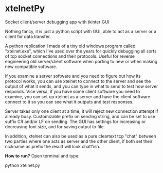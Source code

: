 # xtelnetPy
Socket client/server debugging app with tkinter GUI 

Nothing fancy, it is just a python script with GUI, able to act as a server or a client for data transfer.

A python replication I made of a tiny old windows program called "xtelnet.exe", which I've used over the years 
for quickly debugging all sorts of tcp socket connections and their protocols. Useful for reverse engineering
old server/client software when porting to new or when making new compatible software.

If you examine a server software and you need to figure out how its protocol works, you can use xtelnet to connect
to the server and see the output of what it sends, and you can type in what to send to test how server responds.
Vice versa, if you have some client software you need to examine, you can set up xtelnet as a server
and have the client software connect to it so you can see what it outputs and test responses.

Server takes only one client at a time, it will reject new connection attempt if already busy.
Customizable prefix on sending string, and can be set to use suffix CR and/or LF on sending.
The GUI has settings for increasing or decreasing font size, and for saving output to file.

In addition, xtelnet can also be used as a pure cleartext tcp "chat" between two parties where one acts 
as server and the other client, if both set their nickname as prefix the result will look chatt'ish. 

<b>How to run?</b>
Open terminal and type:

python xtelnet.py
